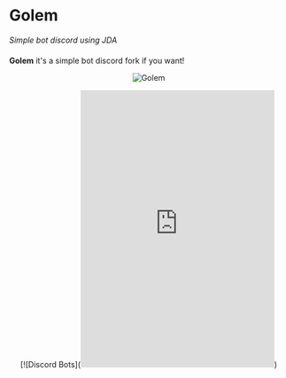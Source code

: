 # Golem
*Simple bot discord using JDA*
#### 
**Golem** it's a simple bot discord fork if you want!

<div align="center">

![Golem](https://gamepedia.cursecdn.com/minecraft_fr_gamepedia/b/b9/Golem_de_fer.png?version=ff8d6a41555daea1595d7e272c5ad9b6)

[![Discord Bots](<iframe src="https://discordapp.com/widget?id=631423660669796362&theme=dark" width="350" height="500" allowtransparency="true" frameborder="0"></iframe>)

</div>

